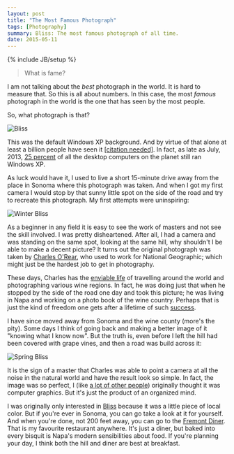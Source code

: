```yaml
---
layout: post
title: "The Most Famous Photograph"
tags: [Photography]
summary: Bliss: The most famous photograph of all time.
date: 2015-05-11
---
```

{% include JB/setup %}

> What is fame?

I am not talking about the *best* photograph in the world. It is hard to measure that. So this is all about numbers. In this case, the most *famous* photograph in the world is the one that has seen by the most people.

So, what photograph is that?

![Bliss](https://upload.wikimedia.org/wikipedia/en/7/7d/Bliss.png)

This was the default Windows XP background. And by virtue of that alone at least a billion people have seen it [[citation needed]](https://xkcd.com/285/). In fact, as late as July, 2013, [25 percent](http://www.zdnet.com/article/how-long-before-microsoft-windows-xp-disappears/) of all the desktop computers on the planet still ran Windows XP.

As luck would have it, I used to live a short 15-minute drive away from the place in Sonoma where this photograph was taken. And when I got my first camera I would stop by that sunny little spot on the side of the road and try to recreate this photograph. My first attempts were uninspiring:

![Winter Bliss](https://c2.staticflickr.com/6/5546/12732868423_07086b58e3.jpg)

As a beginner in any field it is easy to see the work of masters and not see the skill involved. I was pretty disheartened. After all, I had a camera and was standing on the same spot, looking at the same hill, why shouldn't I be able to make a decent picture? It turns out the original photograph was taken by [Charles O'Rear](https://en.wikipedia.org/wiki/Charles_O%27Rear), who used to work for National Geographic; which might just be the hardest job to get in photography.

These days, Charles has the [enviable life](http://framework.latimes.com/2014/05/30/charles-orears-road-to-bliss/#/0) of travelling around the world and photographing various wine regions. In fact, he was doing just that when he stopped by the side of the road one day and took this picture; he was living in Napa and working on a photo book of the wine country. Perhaps that is just the kind of freedom one gets after a lifetime of such [success](http://www.cnet.com/au/news/its-bliss-behind-the-iconic-windows-xp-photo/).

I have since moved away from Sonoma and the wine county (more's the pity). Some days I think of going back and making a better image of it "knowing what I know now". But the truth is, even before I left the hill had been covered with grape vines, and then a road was build across it:

![Spring Bliss](https://c2.staticflickr.com/4/3785/13679181035_08dcf77519.jpg)

It is the sign of a master that Charles was able to point a camera at all the noise in the natural world and have the result look so simple. In fact, the image was so perfect, I (like [a lot of other people](http://www.slate.com/blogs/future_tense/2014/04/11/charles_o_rear_is_the_photographer_who_took_the_windows_xp_wallpaper_photo.html)) originally thought it was computer graphics. But it's just the product of an organized mind.

I was originally only interested in [Bliss](https://en.wikipedia.org/wiki/Bliss_%28image%29) because it was a little piece of local color. But if you're ever in Sonoma, you can go take a look at it for yourself. And when you're done, not 200 feet away, you can go to the [Fremont Diner](http://www.yelp.com/biz/the-fremont-diner-sonoma). That is my favourite restaurant anywhere. It's just a diner, but baked into every bisquit is Napa's modern sensibilities about food. If you're planning your day, I think both the hill and diner are best at breakfast.
